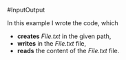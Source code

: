 #InputOutput

In this example I wrote the code, which 
- **creates** *File.txt* in the given path,
- **writes** in the *File.txt* file,
- **reads** the content of the *File.txt* file.
